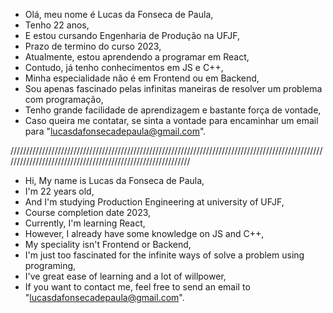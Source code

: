 - Olá, meu nome é Lucas da Fonseca de Paula,
- Tenho 22 anos,
- E estou cursando Engenharia de Produção na UFJF,
- Prazo de termino do curso 2023,
- Atualmente, estou aprendendo a programar em React,
- Contudo, já tenho conhecimentos em JS e C++,
- Minha especialidade não é em Frontend ou em Backend,
- Sou apenas fascinado pelas infinitas maneiras de resolver um problema com programação,
- Tenho grande facilidade de aprendizagem e bastante força de vontade,
- Caso queira me contatar, se sinta a vontade para encaminhar um email para "lucasdafonsecadepaula@gmail.com".

////////////////////////////////////////////////////////////////////////////////////////////////////////////////////////////////////////////////////////////

- Hi, My name is Lucas da Fonseca de Paula,
- I'm 22 years old,
- And I'm studying Production Engineering at university of UFJF,
- Course completion date 2023,
- Currently, I'm learning React, 
- However, I already have some knowledge on JS and C++,
- My speciality isn't Frontend or Backend, 
- I'm just too fascinated for the infinite ways of solve a problem using programing,
- I've great ease of learning and a lot of willpower,
- If you want to contact me, feel free to send an email to "lucasdafonsecadepaula@gmail.com". 
